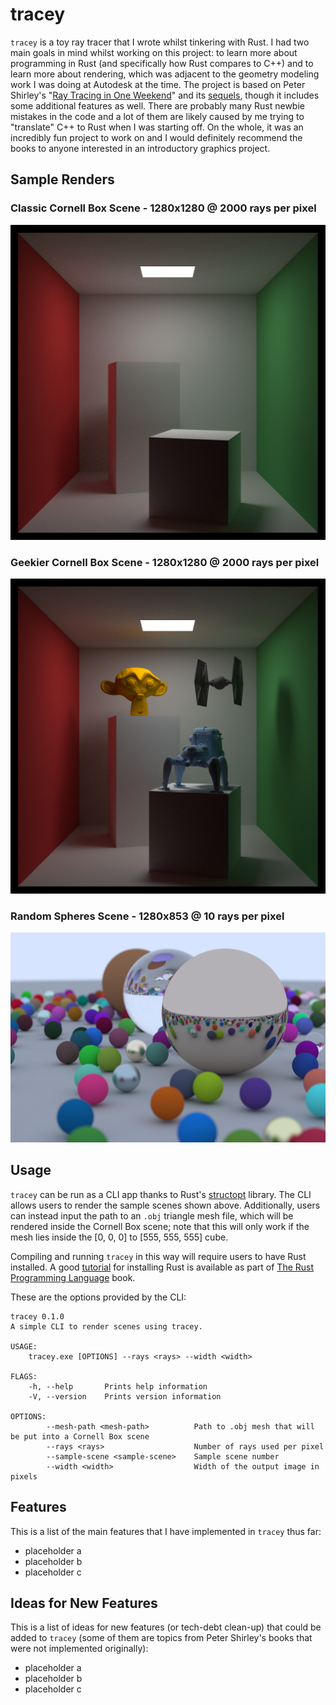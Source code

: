 # tracey

`tracey` is a toy ray tracer that I wrote whilst tinkering with Rust. I had two main goals in mind whilst working on this project: to learn more about programming in Rust (and specifically how Rust compares to C++) and to learn more about rendering, which was adjacent to the geometry modeling work I was doing at Autodesk at the time. The project is based on Peter Shirley's "[Ray Tracing in One Weekend](https://raytracing.github.io/books/RayTracingInOneWeekend.html)" and its [sequels](https://raytracing.github.io/), though it includes some additional features as well. There are probably many Rust newbie mistakes in the code and a lot of them are likely caused by me trying to "translate" C++ to Rust when I was starting off. On the whole, it was an incredibly fun project to work on and I would definitely recommend the books to anyone interested in an introductory graphics project.

## Sample Renders

### Classic Cornell Box Scene - 1280x1280 @ 2000 rays per pixel

![scene_0](./sample_renders/scene_0_2000.png)

### Geekier Cornell Box Scene - 1280x1280 @ 2000 rays per pixel

![scene_1](./sample_renders/scene_1_2000.png)

### Random Spheres Scene - 1280x853 @ 10 rays per pixel

![scene_2](./sample_renders/scene_2_2000.png)

## Usage

`tracey` can be run as a CLI app thanks to Rust's [structopt](https://github.com/TeXitoi/structopt) library. The CLI allows users to render the sample scenes shown above. Additionally, users can instead input the path to an `.obj` triangle mesh file, which will be rendered inside the Cornell Box scene; note that this will only work if the mesh lies inside the [0, 0, 0] to [555, 555, 555] cube.

Compiling and running `tracey` in this way will require users to have Rust installed. A good [tutorial](https://doc.rust-lang.org/book/ch01-01-installation.html) for installing Rust is available as part of [The Rust Programming Language](https://doc.rust-lang.org/book/title-page.html) book.

These are the options provided by the CLI:
```
tracey 0.1.0
A simple CLI to render scenes using tracey.

USAGE:
    tracey.exe [OPTIONS] --rays <rays> --width <width>

FLAGS:
    -h, --help       Prints help information
    -V, --version    Prints version information

OPTIONS:
        --mesh-path <mesh-path>          Path to .obj mesh that will be put into a Cornell Box scene
        --rays <rays>                    Number of rays used per pixel
        --sample-scene <sample-scene>    Sample scene number
        --width <width>                  Width of the output image in pixels
```
## Features

This is a list of the main features that I have implemented in `tracey` thus far:
- placeholder a
- placeholder b
- placeholder c

## Ideas for New Features

This is a list of ideas for new features (or tech-debt clean-up) that could be added to `tracey` (some of them are topics from Peter Shirley's books that were not implemented originally):
- placeholder a
- placeholder b
- placeholder c
